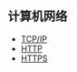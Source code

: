## 计算机网络

- [TCP/IP](https://github.com/LRH1993/android_interview/blob/master/computer-networks/tcpip.md)
- [HTTP](https://github.com/LRH1993/android_interview/blob/master/computer-networks/http.md)
- [HTTPS](https://github.com/LRH1993/android_interview/blob/master/computer-networks/https.md)